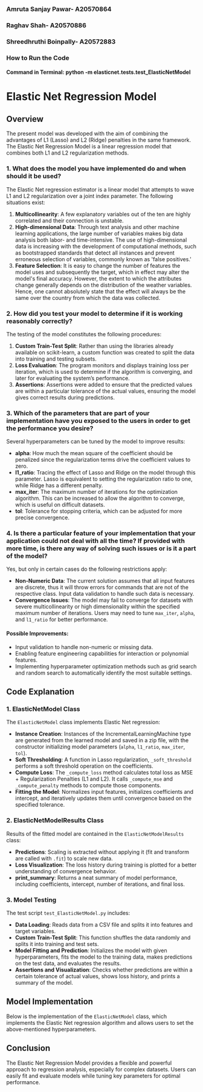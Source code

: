 ### Amruta Sanjay Pawar- A20570864 ###
### Raghav Shah- A20570886 ###
### Shreedhruthi Boinpally- A20572883 ###

### How to Run the Code ###
#### Command in Terminal: python -m elasticnet.tests.test_ElasticNetModel ####

# Elastic Net Regression Model

## Overview
The present model was developed with the aim of combining the advantages of L1 (Lasso) and L2 (Ridge) penalties in the same framework. The Elastic Net Regression Model is a linear regression model that combines both L1 and L2 regularization methods.

### 1. What does the model you have implemented do and when should it be used?
The Elastic Net regression estimator is a linear model that attempts to wave L1 and L2 regularization over a joint index parameter. The following situations exist:
1. **Multicollinearity**: A few explanatory variables out of the ten are highly correlated and their connection is unstable.
2. **High-dimensional Data**: Through text analysis and other machine learning applications, the large number of variables makes big data analysis both labor- and time-intensive. The use of high-dimensional data is increasing with the development of computational methods, such as bootstrapped standards that detect all instances and prevent erroneous selection of variables, commonly known as 'false positives.'
3. **Feature Selection**: It is easy to change the number of features the model uses and subsequently the target, which in effect may alter the model's final accuracy. However, the extent to which the attributes change generally depends on the distribution of the weather variables. Hence, one cannot absolutely state that the effect will always be the same over the country from which the data was collected.

### 2. How did you test your model to determine if it is working reasonably correctly?
The testing of the model constitutes the following procedures:
1. **Custom Train-Test Split**: Rather than using the libraries already available on scikit-learn, a custom function was created to split the data into training and testing subsets.
2. **Loss Evaluation**: The program monitors and displays training loss per iteration, which is used to determine if the algorithm is converging, and later for evaluating the system’s performance.
3. **Assertions**: Assertions were added to ensure that the predicted values are within a particular tolerance of the actual values, ensuring the model gives correct results during predictions.

### 3. Which of the parameters that are part of your implementation have you exposed to the users in order to get the performance you desire?
Several hyperparameters can be tuned by the model to improve results:
- **alpha**: How much the mean square of the coefficient should be penalized since the regularization terms drive the coefficient values to zero.
- **l1_ratio**: Tracing the effect of Lasso and Ridge on the model through this parameter. Lasso is equivalent to setting the regularization ratio to one, while Ridge has a different penalty.
- **max_iter**: The maximum number of iterations for the optimization algorithm. This can be increased to allow the algorithm to converge, which is useful on difficult datasets.
- **tol**: Tolerance for stopping criteria, which can be adjusted for more precise convergence.

### 4. Is there a particular feature of your implementation that your application could not deal with all the time? If provided with more time, is there any way of solving such issues or is it a part of the model?
Yes, but only in certain cases do the following restrictions apply:
- **Non-Numeric Data**: The current solution assumes that all input features are discrete, thus it will throw errors for commands that are not of the respective class. Input data validation to handle such data is necessary.
- **Convergence Issues**: The model may fail to converge for datasets with severe multicollinearity or high dimensionality within the specified maximum number of iterations. Users may need to tune `max_iter`, `alpha`, and `l1_ratio` for better performance.

#### Possible Improvements:
- Input validation to handle non-numeric or missing data.
- Enabling feature engineering capabilities for interaction or polynomial features.
- Implementing hyperparameter optimization methods such as grid search and random search to automatically identify the most suitable settings.

## Code Explanation

### 1. ElasticNetModel Class
The `ElasticNetModel` class implements Elastic Net regression:
- **Instance Creation**: Instances of the IncrementalLearningMachine type are generated from the learned model and saved in a zip file, with the constructor initializing model parameters (`alpha`, `l1_ratio`, `max_iter`, `tol`).
- **Soft Thresholding**: A function in Lasso regularization, `_soft_threshold` performs a soft threshold operation on the coefficients.
- **Compute Loss**: The `_compute_loss` method calculates total loss as MSE + Regularization Penalties (L1 and L2). It calls `_compute_mse` and `_compute_penalty` methods to compute those components.
- **Fitting the Model**: Normalizes input features, initializes coefficients and intercept, and iteratively updates them until convergence based on the specified tolerance.

### 2. ElasticNetModelResults Class
Results of the fitted model are contained in the `ElasticNetModelResults` class:
- **Predictions**: Scaling is extracted without applying it (fit and transform are called with `.fit`) to scale new data.
- **Loss Visualization**: The loss history during training is plotted for a better understanding of convergence behavior.
- **print_summary**: Returns a neat summary of model performance, including coefficients, intercept, number of iterations, and final loss.

### 3. Model Testing
The test script `test_ElasticNetModel.py` includes:
- **Data Loading**: Reads data from a CSV file and splits it into features and target variables.
- **Custom Train-Test Split**: This function shuffles the data randomly and splits it into training and test sets.
- **Model Fitting and Prediction**: Initializes the model with given hyperparameters, fits the model to the training data, makes predictions on the test data, and evaluates the results.
- **Assertions and Visualization**: Checks whether predictions are within a certain tolerance of actual values, shows loss history, and prints a summary of the model.

## Model Implementation
Below is the implementation of the `ElasticNetModel` class, which implements the Elastic Net regression algorithm and allows users to set the above-mentioned hyperparameters.

## Conclusion
The Elastic Net Regression Model provides a flexible and powerful approach to regression analysis, especially for complex datasets. Users can easily fit and evaluate models while tuning key parameters for optimal performance.
